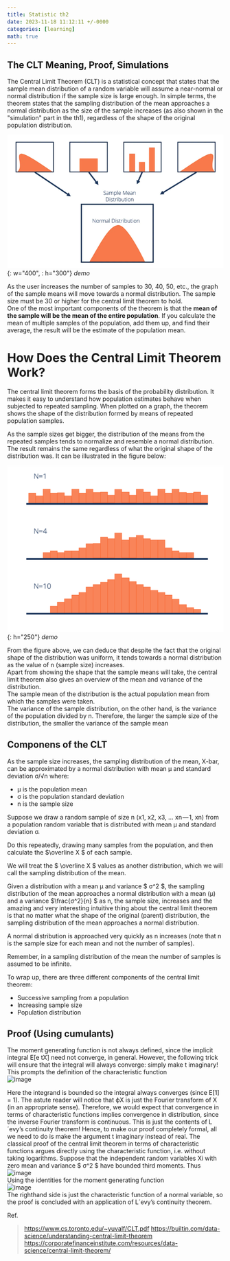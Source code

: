 ```yaml
---
title: Statistic th2
date: 2023-11-18 11:12:11 +/-0000
categories: [learning]
math: true
---
```


## The CLT Meaning, Proof, Simulations

The Central Limit Theorem (CLT) is a statistical concept that states that the sample mean distribution of a random variable will assume a near-normal or normal distribution if the sample size is large enough. In simple terms, the theorem states that the sampling distribution of the mean approaches a normal distribution as the size of the sample increases (as also shown in the "simulation" part in the th1), regardless of the shape of the original population distribution. <br>


![g2](/assets/statiistics/h3/normal.png){: w="400", : h="300"}
_demo_

As the user increases the number of samples to 30, 40, 50, etc., the graph of the sample means will move towards a normal distribution. The sample size must be 30 or higher for the central limit theorem to hold. <br>
One of the most important components of the theorem is that the **mean of the sample will be the mean of the entire population**. If you calculate the mean of multiple samples of the population, add them up, and find their average, the result will be the estimate of the population mean. <br>

# How Does the Central Limit Theorem Work? 
The central limit theorem forms the basis of the probability distribution. It makes it easy to understand how population estimates behave when subjected to repeated sampling. When plotted on a graph, the theorem shows the shape of the distribution formed by means of repeated population samples.

As the sample sizes get bigger, the distribution of the means from the repeated samples tends to normalize and resemble a normal distribution. The result remains the same regardless of what the original shape of the distribution was. It can be illustrated in the figure below:

![g2](/assets/statiistics/H3.5/bell.png){: h="250"}
_demo_

From the figure above, we can deduce that despite the fact that the original shape of the distribution was uniform, it tends towards a normal distribution as the value of n (sample size) increases. <br>
Apart from showing the shape that the sample means will take, the central limit theorem also gives an overview of the mean and variance of the distribution. <br>
The sample mean of the distribution is the actual population mean from which the samples were taken. <br>
The variance of the sample distribution, on the other hand, is the variance of the population divided by n. Therefore, the larger the sample size of the distribution, the smaller the variance of the sample mean

## Componens of the CLT

As the sample size increases, the sampling distribution of the mean, X-bar, can be approximated by a normal distribution with mean µ and standard deviation σ/√n where:
+ µ is the population mean
+ σ is the population standard deviation
+ n is the sample size

Suppose we draw a random sample of size n (x1, x2, x3, … xn — 1, xn) from a population random variable that is distributed with mean µ and standard deviation σ.

Do this repeatedly, drawing many samples from the population, and then calculate the $\overline X $ of each sample. <br>

We will treat the $ \overline X $ values as another distribution, which we will call the sampling distribution of the mean. <br>

Given a distribution with a mean μ and variance $ σ^2 $, the sampling distribution of the mean approaches a normal distribution with a mean (μ) and a variance $\frac{σ^2}{n} $ as n, the sample size, increases and the amazing and very interesting intuitive thing about the central limit theorem is that no matter what the shape of the original (parent) distribution, the sampling distribution of the mean approaches a normal distribution.

A normal distribution is approached very quickly as n increases (note that n is the sample size for each mean and not the number of samples).

Remember, in a sampling distribution of the mean the number of samples is assumed to be infinite.

To wrap up, there are three different components of the central limit theorem:
+ Successive sampling from a population
+ Increasing sample size
+ Population distribution

## Proof (Using cumulants)


The moment generating function is not always defined, since the implicit integral E[e tX] need not converge, in general. However, the following trick
will ensure that the integral will always converge: simply make t imaginary! This prompts the definition of the characteristic function <br>
![image](https://github.com/Cheroberous/cheroberous.github.io/assets/102479391/ccc7c0d8-1342-421f-b56a-b5edc2f13b06) <br>

Here the integrand is bounded so the integral always converges (since E[1] = 1). The astute reader will notice that ϕX is just the Fourier transform of X
(in an appropriate sense). Therefore, we would expect that convergence in terms of characteristic functions implies convergence in distribution, since the
inverse Fourier transform is continuous. This is just the contents of L´evy’s continuity theorem! Hence, to make our proof completely formal, all we need
to do is make the argument t imaginary instead of real. The classical proof of the central limit theorem in terms of characteristic functions argues directly
using the characteristic function, i.e. without taking logarithms. Suppose that the independent random variables Xi with zero mean and variance $ σ^2 $ have bounded third moments. Thus <br>
![image](https://github.com/Cheroberous/cheroberous.github.io/assets/102479391/3dfa7a64-201a-4ca4-aa7c-01ca928d6ac3) <br>
Using the identities for the moment generating function <br>
![image](https://github.com/Cheroberous/cheroberous.github.io/assets/102479391/63e056ae-9554-464d-8b01-05502fe0c550) <br>
The righthand side is just the characteristic function of a normal variable, so the proof is concluded with an application of L´evy’s continuity theorem.








Ref.
>https://www.cs.toronto.edu/~yuvalf/CLT.pdf
>https://builtin.com/data-science/understanding-central-limit-theorem
>https://corporatefinanceinstitute.com/resources/data-science/central-limit-theorem/ <br>
